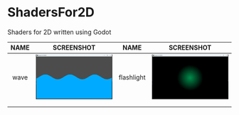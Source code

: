 # ShadersFor2D

Shaders for 2D written using Godot

| NAME | SCREENSHOT                    | NAME       | SCREENSHOT                      |
|:----:| ----------------------------- |:----------:|:-------------------------------:|
| wave | ![wave](screenshots/wave.png) | flashlight | ![](screenshots/flashlight.png) |
|      |                               |            |                                 |
|      |                               |            |                                 |
